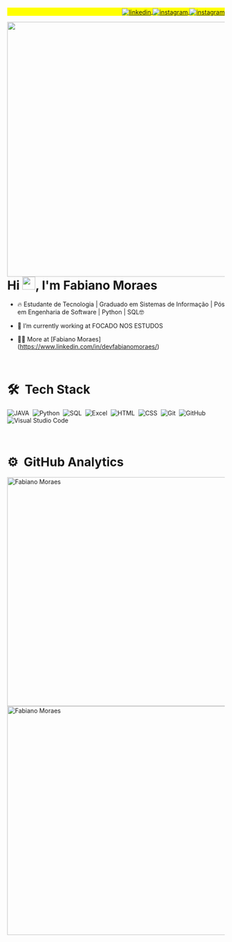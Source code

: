 <p align="right" style="background:yellow">
<a href="https://www.linkedin.com/in/devfabianomoraes/" target="_blank">
  <img align="center" src="https://img.shields.io/badge/-fabianomoraes-05122A?style=flat&logo=linkedin" alt="linkedin"/>
</a>
<a href="https://instagram.com/fabianomoraes_fm" target="_blank">
 <img align="center" src="https://img.shields.io/badge/-fabianomoraes-05122A?style=flat&logo=instagram" alt="instagram"/>
</a>

</a>
<a href="https://wa.me/c/5522999515502" target="_blank">
 <img align="center" src="https://img.shields.io/badge/-fabianomoraes-05122A?style=flat&logo=whatsapp" alt="instagram"/>
</a>

</p>

<img align="right" height="590em" src="https://raw.githubusercontent.com/gist/Fab-Moraes/770d2184602507ea371dbde16b378ac4/raw/aa760a19ef030b521599a9dafd807e4b4c9295fb/github_cards.svg"/>

<h1 align="left">Hi <img src="https://raw.githubusercontent.com/kaueMarques/kaueMarques/master/hi.gif" height="30px">, I'm Fabiano Moraes</h1>


- 🔥 Estudante de Tecnologia | Graduado em Sistemas de Informação | Pós em Engenharia de Software | Python | SQL🤓

- 🔭 I’m currently working at FOCADO NOS ESTUDOS

- 👨‍💻 More at [Fabiano Moraes] (https://www.linkedin.com/in/devfabianomoraes/)
<br>

# 🛠 &nbsp;Tech Stack
![JAVA](https://img.shields.io/badge/-JAVA-05122A?style=flat&logo=JAVA)&nbsp;
![Python](https://img.shields.io/badge/-Python-05122A?style=flat&logo=python)&nbsp;
![SQL](https://img.shields.io/badge/-SQLService-05122A?style=flat&logo=SQLService)&nbsp;
![Excel](https://img.shields.io/badge/-Excel-05122A?style=flat&logo=excel)&nbsp;
![HTML](https://img.shields.io/badge/-HTML-05122A?style=flat&logo=HTML5)&nbsp;
![CSS](https://img.shields.io/badge/-CSS-05122A?style=flat&logo=CSS3&logoColor=1572B6)&nbsp;
![Git](https://img.shields.io/badge/-Git-05122A?style=flat&logo=git)&nbsp;
![GitHub](https://img.shields.io/badge/-GitHub-05122A?style=flat&logo=github)&nbsp;
![Visual Studio Code](https://img.shields.io/badge/-Visual%20Studio%20Code-05122A?style=flat&logo=visual-studio-code&logoColor=007ACC)&nbsp;

<br>

# ⚙️ &nbsp;GitHub Analytics
<p align="left">
<img width="530em" src="https://github-readme-stats.vercel.app/api?username=Fab-Moraes&show_icons=true&theme=vision-friendly-dark" alt="Fabiano Moraes"/>
<br>
<img width="530em" src="https://github-readme-stats.vercel.app/api/top-langs/?username=Fab-Moraes&layout=compact&theme=vision-friendly-dark" alt="Fabiano Moraes"/>
</p>

